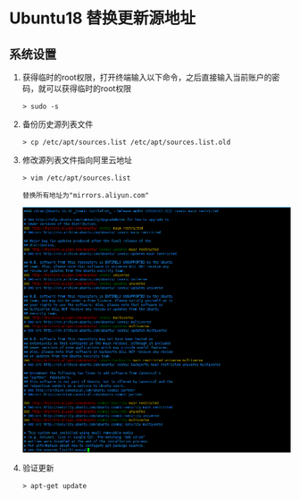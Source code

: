 # Ubuntu18 替换更新源地址

## 系统设置

1. 获得临时的root权限，打开终端输入以下命令，之后直接输入当前账户的密码，就可以获得临时的root权限<br>

    ```命令
    > sudo -s
    ```

2. 备份历史源列表文件<br>

    ```命令
    > cp /etc/apt/sources.list /etc/apt/sources.list.old
    ```

3. 修改源列表文件指向阿里云地址<br>

    ```命令
    > vim /etc/apt/sources.list
    ```

    ```内容
    替换所有地址为"mirrors.aliyun.com"
    ```

    ![第3步-1](images/03_3_1.png)<br>

4. 验证更新<br>

    ```命令
    > apt-get update
    ```